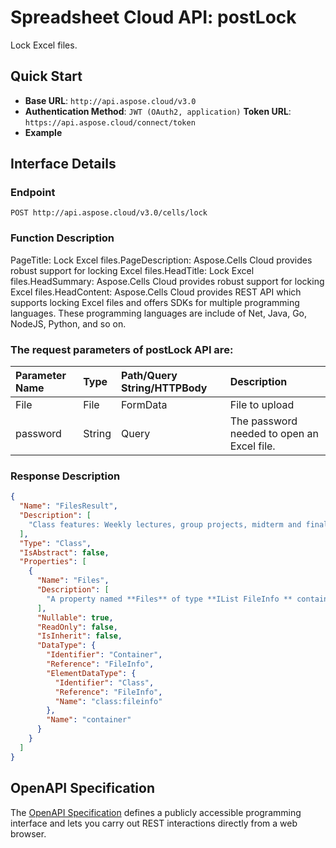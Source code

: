 # **Spreadsheet Cloud API: postLock**

Lock Excel files. 


## **Quick Start**

- **Base URL**: `http://api.aspose.cloud/v3.0`
- **Authentication Method**: `JWT (OAuth2, application)`  **Token URL**: `https://api.aspose.cloud/connect/token`
- **Example** 

## **Interface Details**

### **Endpoint** 

```
POST http://api.aspose.cloud/v3.0/cells/lock
```
### **Function Description**
PageTitle: Lock Excel files.PageDescription: Aspose.Cells Cloud provides robust support for locking Excel files.HeadTitle: Lock Excel files.HeadSummary: Aspose.Cells Cloud provides robust support for locking Excel files.HeadContent: Aspose.Cells Cloud provides REST API which supports locking Excel files and offers SDKs for multiple programming languages. These programming languages are include of Net, Java, Go, NodeJS, Python, and so on.

### The request parameters of **postLock** API are: 

| Parameter Name | Type | Path/Query String/HTTPBody | Description | 
| :- | :- | :- |:- | 
|File|File|FormData|File to upload|
|password|String|Query|The password needed to open an Excel file.|

### **Response Description**
```json
{
  "Name": "FilesResult",
  "Description": [
    "Class features: Weekly lectures, group projects, midterm and final exams, and participation in class discussions."
  ],
  "Type": "Class",
  "IsAbstract": false,
  "Properties": [
    {
      "Name": "Files",
      "Description": [
        "A property named **Files** of type **IList FileInfo ** containing a collection of file information objects."
      ],
      "Nullable": true,
      "ReadOnly": false,
      "IsInherit": false,
      "DataType": {
        "Identifier": "Container",
        "Reference": "FileInfo",
        "ElementDataType": {
          "Identifier": "Class",
          "Reference": "FileInfo",
          "Name": "class:fileinfo"
        },
        "Name": "container"
      }
    }
  ]
}
```


## OpenAPI Specification

The [OpenAPI Specification](https://reference.aspose.cloud/cells/#/ProtectionController/PostLock) defines a publicly accessible programming interface and lets you carry out REST interactions directly from a web browser.


